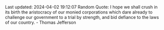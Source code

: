 Last updated: 2024-04-02 19:12:07
Random Quote: I hope we shall crush in its birth the aristocracy of our monied corporations which dare already to challenge our government to a trial by strength, and bid defiance to the laws of our country. - Thomas Jefferson